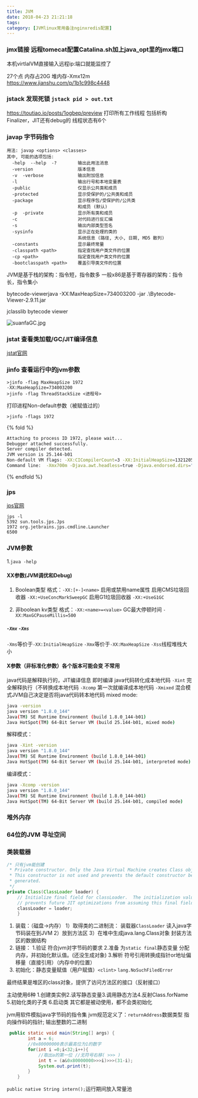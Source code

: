 ```yaml
---
title: JVM
date: 2018-04-23 21:21:18
tags:
category: [JVMlinux常用备注nginxredis配置]
---
```


### jmx链接 远程tomecat配置Catalina.sh加上java_opt里的jmx端口
本机virtlalVM直接输入远程ip:端口就能监控了

27个点 内存占20G
堆内存-Xmx12m
https://www.jianshu.com/p/1b1c998c4448

### jstack 发现死锁 `jstack pid > out.txt`
https://toutiao.io/posts/1ogbep/preview
打印所有工作线程 包括析构Finalizer，JIT还有debug的
线程状态有6个


### javap 字节码指令
```shell
用法: javap <options> <classes>
其中, 可能的选项包括:
  -help  --help  -?        输出此用法消息
  -version                 版本信息
  -v  -verbose             输出附加信息
  -l                       输出行号和本地变量表
  -public                  仅显示公共类和成员
  -protected               显示受保护的/公共类和成员
  -package                 显示程序包/受保护的/公共类
                           和成员 (默认)
  -p  -private             显示所有类和成员
  -c                       对代码进行反汇编
  -s                       输出内部类型签名
  -sysinfo                 显示正在处理的类的
                           系统信息 (路径, 大小, 日期, MD5 散列)
  -constants               显示最终常量
  -classpath <path>        指定查找用户类文件的位置
  -cp <path>               指定查找用户类文件的位置
  -bootclasspath <path>    覆盖引导类文件的位置
```

JVM是基于栈的架构：指令短，指令数多
一般x86是基于寄存器的架构：指令长，指令集小

bytecode-viewerjava -XX:MaxHeapSize=734003200 -jar .\Bytecode-Viewer-2.9.11.jar 

jclasslib bytecode viewer




![suanfaGC.jpg](https://iota-1254040271.cos.ap-shanghai.myqcloud.com/image/suanfaGC.jpg)

### jstat 查看类加载/GC/JIT编译信息
[jstat官网](https://docs.oracle.com/javase/8/docs/technotes/tools/unix/jstat.html)



### jinfo 查看运行中的jvm参数
```shell
>jinfo -flag MaxHeapSize 1972
-XX:MaxHeapSize=734003200
>jinfo -flag ThreadStackSize <进程号>
```
打印进程Non-default参数（被赋值过的）
```shell
>jinfo -flags 1972
```
{% fold %}
```sh
Attaching to process ID 1972, please wait...
Debugger attached successfully.
Server compiler detected.
JVM version is 25.144-b01
Non-default VM flags: -XX:CICompilerCount=3 -XX:InitialHeapSize=132120576 -XX:MaxHeapSize=734003200 -XX:MaxNewSize=244318208 -XX:MinHeapDeltaBytes=524288 -XX:NewSize=44040192 -XX:OldSize=88080384 -XX:+UseCompressedClassPointers -XX:+UseCompressedOops -XX:+UseFastUnorderedTimeStamps -XX:-UseLargePagesIndividualAllocation -XX:+UseParallelGC
Command line:  -Xmx700m -Djava.awt.headless=true -Djava.endorsed.dirs="" -Djdt.compiler.useSingleThread=true -Dpreload.project.path=D:/demo/algLearn -Dpreload.config.path=C:/Users/cecil/.IntelliJIdea2017.2/config/options -Dcompile.parallel=false -Drebuild.on.dependency.change=true -Djava.net.preferIPv4Stack=true -Dio.netty.initialSeedUniquifier=1077334432047011613 -Dfile.encoding=GBK -Djps.file.types.component.name=FileTypeManager -Duser.language=zh -Duser.country=CN -Didea.paths.selector=IntelliJIdea2017.2 -Didea.home.path=C:\Program Files\JetBrains\IntelliJ IDEA 2017.2.5 -Didea.config.path=C:\Users\cecil\.IntelliJIdea2017.2\config -Didea.plugins.path=C:\Users\cecil\.IntelliJIdea2017.2\config\plugins -Djps.log.dir=C:/Users/cecil/.IntelliJIdea2017.2/system/log/build-log -Djps.fallback.jdk.home=C:/Program Files/JetBrains/IntelliJ IDEA 2017.2.5/jre64 -Djps.fallback.jdk.version=1.8.0_152-release -Dio.netty.noUnsafe=true -Djava.io.tmpdir=C:/Users/cecil/.IntelliJIdea2017.2/system/compile-server/alglearn_d660bc04/_temp_ -Djps.backward.ref.index.builder=true -Dkotlin.incremental.compilation.experimental=true -Dkotlin.daemon.enabled -Dkotlin.daemon.client.alive.path="C:\Users\cecil\AppData\Local\Temp\kotlin-idea-4845382868272217760-is-running"
```

{% endfold %}

### jps
[jps官网](https://docs.oracle.com/javase/7/docs/technotes/tools/share/jps.html)
```shell
jps -l
5392 sun.tools.jps.Jps
1972 org.jetbrains.jps.cmdline.Launcher
6500
```

### JVM参数
1.`java -help`

#### XX参数(JVM调优和Debug)
1. Boolean类型
格式：`-XX:[+-]<name>` 启用或禁用name属性
启用CMS垃圾回收器
`-XX:+UseConcMarkSweepGC`
启用G1垃圾回收器
`-XX:+UseG1GC`

2. 非boolean kv类型
格式：`-XX:<name>=<value>`
GC最大停顿时间
`-XX:MaxGCPauseMillis=500`

##### `-Xmx` `-Xms`
`-Xms`等价于`-XX:InitialHeapSize`
`-Xmx`等价于`-XX:MaxHeapSize`
`-Xss`线程堆栈大小

#### X参数（非标准化参数）各个版本可能会变 不常用
java代码是解释执行的，JIT编译信息 即时编译 java代码转化成本地代码
`-Xint` 完全解释执行（不转换成本地代码
`-Xcomp` 第一次就编译成本地代码
`-Xmixed` 混合模式JVM自己决定是否将java代码转本地代码
mixed mode: 
```sh
java -version
java version "1.8.0_144"
Java(TM) SE Runtime Environment (build 1.8.0_144-b01)
Java HotSpot(TM) 64-Bit Server VM (build 25.144-b01, mixed mode)
```
解释模式：
```sh
java -Xint -version
java version "1.8.0_144"
Java(TM) SE Runtime Environment (build 1.8.0_144-b01)
Java HotSpot(TM) 64-Bit Server VM (build 25.144-b01, interpreted mode)
```
编译模式：
```sh
java -Xcomp -version
java version "1.8.0_144"
Java(TM) SE Runtime Environment (build 1.8.0_144-b01)
Java HotSpot(TM) 64-Bit Server VM (build 25.144-b01, compiled mode)
```

### 堆外内存

### 64位的JVM 寻址空间

### 类装载器
```java
/* 只有jvm能创建
 * Private constructor. Only the Java Virtual Machine creates Class objects.
 * This constructor is not used and prevents the default constructor being
 * generated.
 */
private Class(ClassLoader loader) {
    // Initialize final field for classLoader.  The initialization value of non-null
    // prevents future JIT optimizations from assuming this final field is null.
    classLoader = loader;
    }
```
1. 装载：（磁盘->内存）
1）取得类的二进制流：
装载器`ClassLoader` 读入java字节码装在到JVM
2）放到方法区
3）在堆中生成java.lang.Class对象 封装方法区的数据结构
2. 链接：
1.验证 符合jvm对字节码的要求
2.准备 为`static final`静态变量 分配内存，并初始化默认值。(还没生成对象)
3.解析 符号引用转换成指针or地址偏移量（直接引用）（内存中的位置）
3. 初始化：静态变量赋值（用户赋值）`<clint>`
    `lang.NoSuchFiledError`

最终结果是堆区的class对象，提供了访问方法区的接口（反射接口）

主动使用6种
1.创建类实例2.读写静态变量3.调用静态方法4.反射Class.forName 5.初始化类的子类 6.启动类
其它都是被动使用，都不会类初始化

jvm用软件模拟java字节码的指令集
jvm规范定义了：`returnAddress`数据类型 指向操作码的指针;
输出整数的二进制
```java
 public static void main(String[] args) {
        int a = 6;
        //0x80000000表示最高位为1的数字
        for(int i =0;i<32;i++){
            //取出a的第一位 //无符号右移( >>> )
            int t = (a&0x80000000>>>i)>>>(31-i);
            System.out.print(t);
        }
    }
```

`public native String intern();`运行期间放入常量池